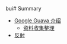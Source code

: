 bui# Summary

* [Google Guava 介绍](introduction/index.md)
    * [资料收集整理](introduction/information.md)
* [反射](reflect/index.md)